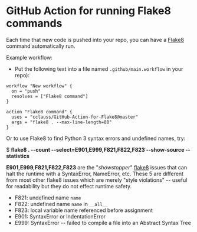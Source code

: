 # GitHub Action for running Flake8 commands

Each time that new code is pushed into your repo, you can have a [Flake8](http://flake8.pycqa.org) command automatically run.

Example workflow:
* Put the following text into a file named `.github/main.workflow` in your repo):
```hcl
workflow "New workflow" {
  on = "push"
  resolves = ["Flake8 command"]
}

action "Flake8 command" {
  uses = "cclauss/GitHub-Action-for-Flake8@master"
  args = "flake8 . --max-line-length=88"
}
```

Or to use Flake8 to find Python 3 syntax errors and undefined names, try:

$ __flake8 . --count --select=E901,E999,F821,F822,F823 --show-source --statistics__

__E901,E999,F821,F822,F823__ are the "_showstopper_" [flake8](http://flake8.pycqa.org) issues that can halt the runtime with a SyntaxError, NameError, etc. These 5 are different from most other flake8 issues which are merely "style violations" -- useful for readability but they do not effect runtime safety.
* F821: undefined name `name`
* F822: undefined name `name` in `__all__`
* F823: local variable name referenced before assignment
* E901: SyntaxError or IndentationError
* E999: SyntaxError -- failed to compile a file into an Abstract Syntax Tree
